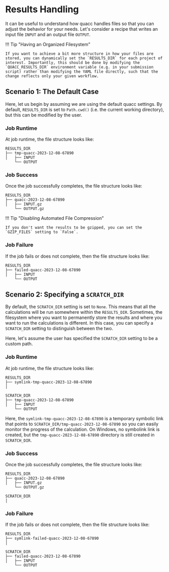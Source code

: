 # Results Handling

It can be useful to understand how quacc handles files so that you can adjust the behavior for your needs. Let's consider a recipe that writes an input file `INPUT` and an output file `OUTPUT`.

!!! Tip "Having an Organized Filesystem"

    If you want to achieve a bit more structure in how your files are stored, you can dynamically set the `RESULTS_DIR` for each project of interest. Importantly, this should be done by modifying the `QUACC_RESULTS_DIR` environment variable (e.g. in your submission script) rather than modifying the YAML file directly, such that the change reflects only your given workflow.

## Scenario 1: The Default Case

Here, let us begin by assuming we are using the default quacc settings. By default, `RESULTS_DIR` is set to `Path.cwd()` (i.e. the current working directory), but this can be modified by the user.

### Job Runtime

At job runtime, the file structure looks like:

```text
RESULTS_DIR
├── tmp-quacc-2023-12-08-67890
│   ├── INPUT
    └── OUTPUT
```

### Job Success

Once the job successfully completes, the file structure looks like:

```text
RESULTS_DIR
├── quacc-2023-12-08-67890
│   ├── INPUT.gz
    └── OUTPUT.gz
```

!!! Tip "Disabling Automated File Compression"

    If you don't want the results to be gzipped, you can set the `GZIP_FILES` setting to `False`.

### Job Failure

If the job fails or does not complete, then the file structure looks like:

```text
RESULTS_DIR
├── failed-quacc-2023-12-08-67890
│   ├── INPUT
    └── OUTPUT
```

## Scenario 2: Specifying a `SCRATCH_DIR`

By default, the `SCRATCH_DIR` setting is set to `None`. This means that all the calculations will be run somewhere within the `RESULTS_DIR`. Sometimes, the filesystem where you want to permanently store the results and where you want to run the calculations is different. In this case, you can specify a `SCRATCH_DIR` setting to distinguish between the two.

Here, let's assume the user has specified the `SCRATCH_DIR` setting to be a custom path.

### Job Runtime

At job runtime, the file structure looks like:

```text
RESULTS_DIR
├── symlink-tmp-quacc-2023-12-08-67890
│
```

```text
SCRATCH_DIR
├── tmp-quacc-2023-12-08-67890
│   ├── INPUT
    └── OUTPUT
```

Here, the `symlink-tmp-quacc-2023-12-08-67890` is a temporary symbolic link that points to `SCRATCH_DIR/tmp-quacc-2023-12-08-67890` so you can easily monitor the progress of the calculation. On Windows, no symbolink link is created, but the `tmp-quacc-2023-12-08-67890` directory is still created in `SCRATCH_DIR`.

### Job Success

Once the job successfully completes, the file structure looks like:

```text
RESULTS_DIR
├── quacc-2023-12-08-67890
│   ├── INPUT.gz
    └── OUTPUT.gz
```

```text
SCRATCH_DIR
│
```

### Job Failure

If the job fails or does not complete, then the file structure looks like:

```text
RESULTS_DIR
├── symlink-failed-quacc-2023-12-08-67890
│
```

```text
SCRATCH_DIR
├── failed-quacc-2023-12-08-67890
│   ├── INPUT
    └── OUTPUT
```
